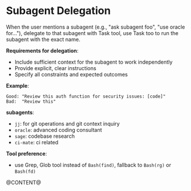 # Subagent Delegation

When the user mentions a subagent (e.g., "ask subagent foo", "use oracle for..."), delegate to that subagent with Task tool, use Task too to run the subagent with the exact name.

**Requirements for delegation**:
- Include sufficient context for the subagent to work independently
- Provide explicit, clear instructions
- Specify all constraints and expected outcomes

**Example**:
```
Good: "Review this auth function for security issues: [code]"
Bad:  "Review this"
```

**subagents**:

- `jj`: for git operations and git context inquiry
- `oracle`: advanced coding consultant
- `sage`: codebase research
- `ci-mate`: ci related

**Tool preference**:

- use Grep, Glob tool instead of `Bash(find)`, fallback to `Bash(rg)` or `Bash(fd)`

@CONTENT@
